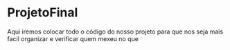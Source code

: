 # ProjetoFinal
Aqui iremos colocar todo o código do nosso projeto para que nos seja mais facil organizar e verificar quem mexeu no que 
